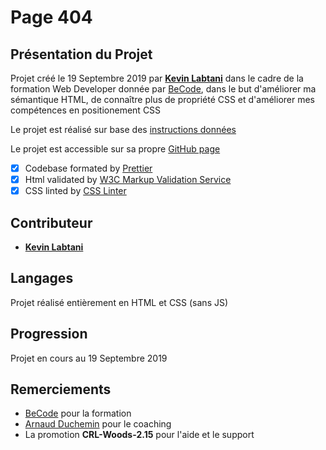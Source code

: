 # Page 404

## Présentation du Projet

Projet créé le 19 Septembre 2019 par [**Kevin Labtani**](https://github.com/kevin-labtani) dans le cadre de la formation Web Developer donnée par [BeCode](https://www.becode.org/), dans le but d'améliorer ma sémantique HTML, de connaître plus de propriété CSS et d'améliorer mes compétences en positionement CSS

Le projet est réalisé sur base des [instructions données](https://github.com/becodeorg/CRL-Woods-2.15/blob/master/Parcours/01-Prairie/5.HTML-CSS/4-exercice-404-html.md)

Le projet est accessible sur sa propre [GitHub page](https://kevin-labtani.github.io/404-Page/)

-   [x] Codebase formated by [Prettier](https://prettier.io/)
-   [x] Html validated by [W3C Markup Validation Service](https://validator.w3.org)
-   [x] CSS linted by [CSS Linter](http://csslint.net)

## Contributeur

-   [**Kevin Labtani**](https://github.com/kevin-labtani)

## Langages

Projet réalisé entièrement en HTML et CSS (sans JS)

## Progression

Projet en cours au 19 Septembre 2019

## Remerciements

-   [BeCode](https://www.becode.org/) pour la formation
-   [Arnaud Duchemin](https://github.com/Cervant3s) pour le coaching
-   La promotion **CRL-Woods-2.15** pour l'aide et le support
